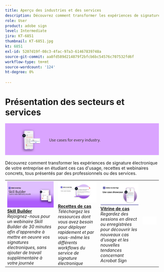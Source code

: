 ```yaml
---
title: Aperçu des industries et des services
description: Découvrez comment transformer les expériences de signature électronique des clients et des collaborateurs à l'aide de cas d'usage, de recettes et de webinaires concrets
role: User
product: adobe sign
level: Intermediate
jira: KT-6851
thumbnail: KT-6851.jpg
kt: 6851
exl-id: 5207d19f-08c3-4fac-97a3-61467839748a
source-git-commit: aa8fd589d214879f2bfcb6bc54576c707532fd6f
workflow-type: tm+mt
source-wordcount: '124'
ht-degree: 0%

---
```


# Présentation des secteurs et services

![Image du secteur Acrobat Sign](../assets/Hero-Industry.png)

Découvrez comment transformer les expériences de signature électronique de votre entreprise en étudiant ces cas d&#39;usage, recettes et webinaires concrets, tous présentés par des professionnels ou des services.

<table style="table-layout:fixed">
<tr>
  <td>
    <a href="innovation-series.md">
      <img alt="Skill Builder" src="../assets/SB_1280.jpg" />
    </a>
    <div>
    <a href="innovation-series.md"><strong>Skill Builder</strong></a>
    </div>
    <em>Rejoignez-nous pour un webinaire Skill Builder de 30 minutes afin d’apprendre à mettre en oeuvre vos signatures électroniques, sans ajouter de travail supplémentaire à votre journée</em>
    <br>
  </td>
  <td>
    <a href="recipes.md">
      <img alt="Recettes de cas" src="../assets/Expand_RecipeR.png" />
    </a>
    <div>
    <a href="recipes.md"><strong>Recettes de cas</strong></a>
    </div>
    <em>Téléchargez les ressources dont vous avez besoin pour déployer rapidement et par vous-même les différents workflows du service de signature électronique</em>
    <br>
  </td>
  <td>
    <a href="use-case-showcase.md">
      <img alt="Vitrine de cas" src="../assets/UseCaseShowcaseR.png" />
    </a>
    <div>
    <a href="use-case-showcase.md"><strong>Vitrine de cas</strong></a>
    </div>
    <em>Regardez des sessions en direct ou enregistrées pour découvrir les nouveaux cas d’usage et les nouvelles tendances concernant Acrobat Sign</em>
    <br>
  </td>
  <td>
    <img alt="Espaceur" src="../assets/Whitespacer.png" />
    <div>
    <br>
  </td>
</tr>
</table>
